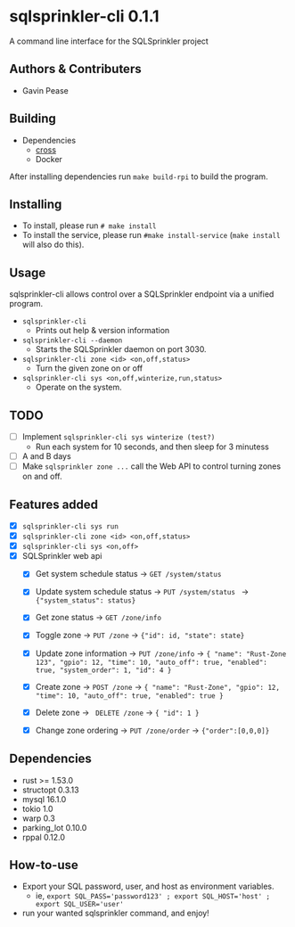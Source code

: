 # sqlsprinkler-cli 0.1.1

A command line interface for the SQLSprinkler project

## Authors & Contributers

- Gavin Pease

## Building
* Dependencies
    - [cross](https://github.com/rust-embedded/cross)
    - Docker

After installing dependencies run `make build-rpi` to build the program.

## Installing
* To install, please run `# make install`
* To install the service, please run `#make install-service` (`make install` will also do this).

## Usage

sqlsprinkler-cli allows control over a SQLSprinkler endpoint via a unified program.

* `sqlsprinkler-cli`
    - Prints out help & version information
* `sqlsprinkler-cli --daemon`
    - Starts the SQLSprinkler daemon on port 3030.
* `sqlsprinkler-cli zone <id> <on,off,status>`
    - Turn the given zone on or off
* `sqlsprinkler-cli sys <on,off,winterize,run,status>`
    - Operate on the system.

## TODO
* [ ] Implement `sqlsprinkler-cli sys winterize (test?)`
    *   Run each system for 10 seconds, and then sleep for 3 minutess
* [ ] A and B days
* [ ] Make `sqlsprinkler zone ...` call the Web API to control turning zones on and off.

## Features added
* [x] `sqlsprinkler-cli sys run`
* [x] `sqlsprinkler-cli zone <id> <on,off,status>`
* [x] `sqlsprinkler-cli sys <on,off>`
* [x] SQLSprinkler web api
    * [x] Get system schedule status → `GET /system/status`
    * [x] Update system schedule status → `PUT /system/status ` → `{"system_status": status}`
    * [x] Get zone status → `GET /zone/info`
    * [x] Toggle zone → `PUT /zone` → `{"id": id, "state": state}`
    * [x] Update zone information → `PUT /zone/info` → `{
      "name": "Rust-Zone 123",
      "gpio": 12,
      "time": 10,
      "auto_off": true,
      "enabled": true,
      "system_order": 1,
      "id": 4 }`
    * [x] Create zone → `POST /zone` → `{
      "name": "Rust-Zone",
      "gpio": 12,
      "time": 10,
      "auto_off": true,
      "enabled": true }`
    * [x] Delete zone → ` DELETE /zone` → `{
      "id": 1 }`
    * [x] Change zone ordering → `PUT /zone/order` → `{"order":[0,0,0]}`


## Dependencies

* rust >= 1.53.0
* structopt 0.3.13
* mysql 16.1.0
* tokio 1.0
* warp 0.3
* parking_lot 0.10.0
* rppal 0.12.0

## How-to-use

* Export your SQL password, user, and host as environment variables.
    - ie, `export SQL_PASS='password123' ; export SQL_HOST='host' ; export SQL_USER='user'`
* run your wanted sqlsprinkler command, and enjoy!